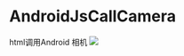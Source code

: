 # AndroidJsCallCamera
html调用Android 相机
![](https://github.com/longtaoge/AndroidJsCallCamera/blob/master/res/drawable/callcamera.png)
